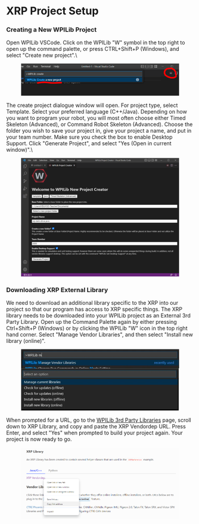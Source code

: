 # XRP Project Setup

### Creating a New WPILib Project

Open WPILib VSCode.  Click on the WPILib "W" symbol in the top right to open up the command palette, or press CTRL+Shift+P (Windows), and select "Create new project".\


<figure><img src="../../.gitbook/assets/wpilib-create-new-project.PNG" alt=""><figcaption></figcaption></figure>

The create project dialogue window will open.  For project type, select Template.  Select your preferred language (C++/Java).  Depending on how you want to program your robot, you will most often choose either Timed Skeleton (Advanced), or Command Robot Skeleton (Advanced).  Choose the folder you wish to save your project in, give your project a name, and put in your team number.  Make sure you check the box to enable Desktop Support.  Click "Generate Project", and select "Yes (Open in current window)".\


<figure><img src="../../.gitbook/assets/create-xrp-timed-robot-project.PNG" alt=""><figcaption></figcaption></figure>

### Downloading XRP External Library

We need to download an additional library specific to the XRP into our project so that our program has access to XRP specific things.  The XRP library needs to be downloaded into your WPILib project as an External 3rd Party Library.  Open up the Command Palette again by either pressing Ctrl+Shift+P (Windows) or by clicking the WPILib "W" icon in the top right hand corner.  Select "Manage Vendor Libraries", and then select "Install new library (online)".

<figure><img src="../../.gitbook/assets/wpilib-install-3rd-party-libs.png" alt=""><figcaption></figcaption></figure>

When prompted for a URL, go to the [WPILib 3rd Party Libraries](https://docs.wpilib.org/en/stable/docs/software/vscode-overview/3rd-party-libraries.html) page, scroll down to XRP Library, and copy and paste the XRP Vendordep URL.  Press Enter, and select "Yes" when prompted to build your project again.  Your project is now ready to go.

<figure><img src="../../.gitbook/assets/xrp-lib-copy-vendordep-link.PNG" alt=""><figcaption></figcaption></figure>

